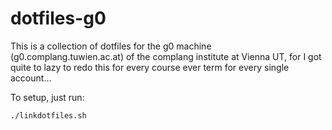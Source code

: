 # dotfiles-g0

This is a collection of dotfiles for the g0 machine (g0.complang.tuwien.ac.at) of the complang institute at Vienna UT, for I got quite to lazy to redo this for every course ever term for every single account...

To setup, just run:

	./linkdotfiles.sh
